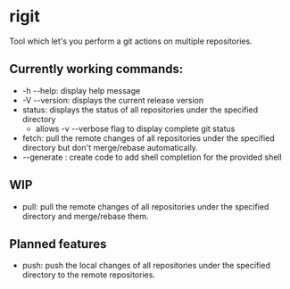 # rigit
Tool which let's you perform a git actions on multiple repositories.

## Currently working commands:
- -h --help: display help message
- -V --version: displays the current release version
- status: displays the status of all repositories under the specified directory
  - allows -v --verbose flag to display complete git status
- fetch: pull the remote changes of all repositories under the specified directory but don't merge/rebase automatically.
- --generate <shell>: create code to add shell completion for the provided shell

## WIP
- pull: pull the remote changes of all repositories under the specified directory and merge/rebase them.

## Planned features
- push: push the local changes of all repositories under the specified directory to the remote repositories.
